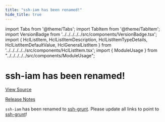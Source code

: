 ```yaml
---
title: "ssh-iam has been renamed!"
hide_title: true
---
```


import Tabs from '@theme/Tabs';
import TabItem from '@theme/TabItem';
import VersionBadge from '../../../../../src/components/VersionBadge.tsx';
import { HclListItem, HclListItemDescription, HclListItemTypeDetails, HclListItemDefaultValue, HclGeneralListItem } from '../../../../../src/components/HclListItem.tsx';
import { ModuleUsage } from "../../../../../src/components/ModuleUsage";

<VersionBadge repoTitle="Security Modules" version="1.0.1" lastModifiedVersion="0.13.0"/>

# ssh-iam has been renamed!

<a href="https://github.com/gruntwork-io/terraform-aws-security/tree/v1.0.1/modules/ssh-iam" className="link-button" title="View the source code for this module in GitHub.">View Source</a>

<a href="https://github.com/gruntwork-io/terraform-aws-security/releases/tag/v0.13.0" className="link-button" title="Release notes for only versions which impacted this module.">Release Notes</a>

`ssh-iam` has been renamed to [ssh-grunt](https://github.com/gruntwork-io/terraform-aws-security/tree/v1.0.1/modules/ssh-grunt). Please update all links to point to
[ssh-grunt](https://github.com/gruntwork-io/terraform-aws-security/tree/v1.0.1/modules/ssh-grunt)!

<!-- ##DOCS-SOURCER-START
{
  "originalSources": [
    "https://github.com/gruntwork-io/terraform-aws-security/tree/v1.0.1/modules/ssh-iam/readme.md",
    "https://github.com/gruntwork-io/terraform-aws-security/tree/v1.0.1/modules/ssh-iam/variables.tf",
    "https://github.com/gruntwork-io/terraform-aws-security/tree/v1.0.1/modules/ssh-iam/outputs.tf"
  ],
  "sourcePlugin": "module-catalog-api",
  "hash": "2249efe648708cd464680d20a603f7e3"
}
##DOCS-SOURCER-END -->
